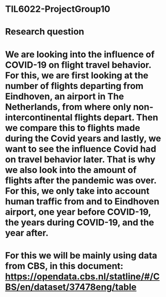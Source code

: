 # TIL6022-ProjectGroup10

# Research question

# We are looking into the influence of COVID-19 on flight travel behavior. For this, we are first looking at the number of flights departing from Eindhoven, an airport in The Netherlands, from where only non-intercontinental flights depart. Then we compare this to flights made during the Covid years and lastly, we want to see the influence Covid had on travel behavior later. That is why we also look into the amount of flights after the pandemic was over. For this, we only take into account human traffic from and to Eindhoven airport, one year before COVID-19, the years during COVID-19, and the year after.
# For this we will be mainly using data from CBS, in this document: https://opendata.cbs.nl/statline/#/CBS/en/dataset/37478eng/table
